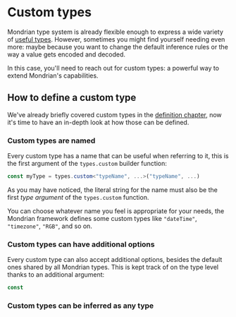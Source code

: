 # Custom types

Mondrian type system is already flexible enough to express a wide variety of
[useful types](./01-definition.md). However, sometimes you might find yourself
needing even more: maybe because you want to change the default inference rules
or the way a value gets encoded and decoded.

In this case, you'll need to reach out for custom types: a powerful way to
extend Mondrian's capabilities.

## How to define a custom type

We've already briefly covered custom types in the
[definition chapter](./01-definition.md), now it's time to have an in-depth
look at how those can be defined.

### Custom types are named

Every custom type has a name that can be useful when referring to it, this is
the first argument of the `types.custom` builder function:

```ts showLineNumbers
const myType = types.custom<"typeName", ...>("typeName", ...)
```

As you may have noticed, the literal string for the name must also be the first
_type argument_ of the `types.custom` function.

You can choose whatever name you feel is appropriate for your needs, the
Mondrian framework defines some custom types like `"dateTime"`, `"timezone"`,
`"RGB"`, and so on.

### Custom types can have additional options

Every custom type can also accept additional options, besides the default ones
shared by all Mondrian types. This is kept track of on the type level thanks to
an additional argument:

```ts showLineNumbers
const 
```

### Custom types can be inferred as any type

